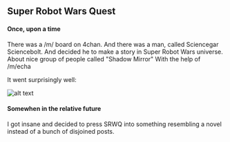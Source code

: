 ## Super Robot Wars Quest

#### Once, upon a time
There was a /m/ board on 4chan. And there was a man, called Sciencegar Sciencebolt. And decided he to make a story in Super Robot Wars universe.
About nice group of people called "Shadow Mirror"
With the help of /m/echa

It went surprisingly well:

![alt text][intro]

#### Somewhen in the relative future
I got insane and decided to press SRWQ into something resembling a novel instead of a bunch of disjoined posts.

[intro]: images/SRWQ+Hand.png  "The sum of it"
